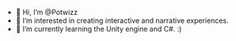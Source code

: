 - 👋 Hi, I’m @Potwizz
- 👀 I’m interested in creating interactive and narrative experiences.
- 🌱 I’m currently learning the Unity engine and C#. :)

<!---
Potwizz/Potwizz is a ✨ special ✨ repository because its `README.md` (this file) appears on your GitHub profile.
You can click the Preview link to take a look at your changes.
--->
